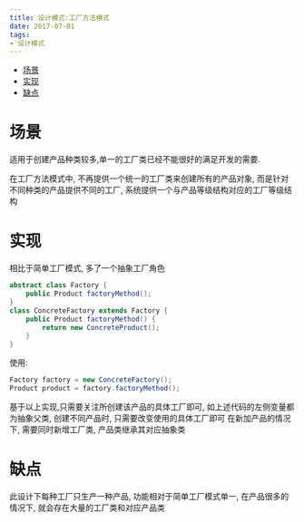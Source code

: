 ```yaml
---
title: 设计模式:工厂方法模式
date: 2017-07-01
tags:
- 设计模式
---
```

<!-- TOC -->

- [场景](#场景)
- [实现](#实现)
- [缺点](#缺点)

<!-- /TOC -->
# 场景

适用于创建产品种类较多,单一的工厂类已经不能很好的满足开发的需要.

在工厂方法模式中, 不再提供一个统一的工厂类来创建所有的产品对象, 而是针对不同种类的产品提供不同的工厂,
系统提供一个与产品等级结构对应的工厂等级结构

# 实现

相比于简单工厂模式, 多了一个抽象工厂角色

```java
abstract class Factory {
    public Product factoryMethod();
}
class ConcreteFactory extends Factory {
    public Product factoryMethod() {
        return new ConcreteProduct();
    }
}
```

使用:
```java
Factory factory = new ConcreteFactory();
Product product = factory.factoryMethod();
```

基于以上实现,只需要关注所创建该产品的具体工厂即可,
如上述代码的左侧变量都为抽象父类, 创建不同产品时, 只需要改变使用的具体工厂即可
在新加产品的情况下, 需要同时新增工厂类, 产品类继承其对应抽象类

# 缺点

此设计下每种工厂只生产一种产品, 功能相对于简单工厂模式单一,
在产品很多的情况下, 就会存在大量的工厂类和对应产品类
